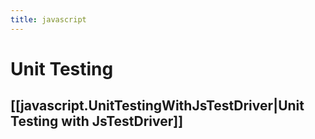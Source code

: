 ```yaml
---
title: javascript
---
```

# Unit Testing
## [[javascript.UnitTestingWithJsTestDriver|Unit Testing with JsTestDriver]]